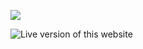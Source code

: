 ![](https://media.giphy.com/media/v3OaJjrex2DLHHcGBQ/giphy.gif)


![Live version of this website](https://amazing-rosalind-9ceb00.netlify.app/)
